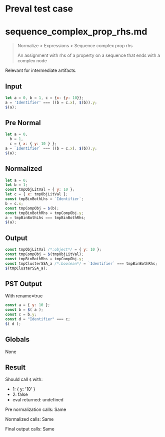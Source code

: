 # Preval test case

# sequence_complex_prop_rhs.md

> Normalize > Expressions > Sequence complex prop rhs
>
> An assignment with rhs of a property on a sequence that ends with a complex node

Relevant for intermediate artifacts.

## Input

`````js filename=intro
let a = 0, b = 1, c = {x: {y: 10}};
a = 'Identifier' === ((b = c.x), $(b)).y;
$(a);
`````

## Pre Normal


`````js filename=intro
let a = 0,
  b = 1,
  c = { x: { y: 10 } };
a = `Identifier` === ((b = c.x), $(b)).y;
$(a);
`````

## Normalized


`````js filename=intro
let a = 0;
let b = 1;
const tmpObjLitVal = { y: 10 };
let c = { x: tmpObjLitVal };
const tmpBinBothLhs = `Identifier`;
b = c.x;
const tmpCompObj = $(b);
const tmpBinBothRhs = tmpCompObj.y;
a = tmpBinBothLhs === tmpBinBothRhs;
$(a);
`````

## Output


`````js filename=intro
const tmpObjLitVal /*:object*/ = { y: 10 };
const tmpCompObj = $(tmpObjLitVal);
const tmpBinBothRhs = tmpCompObj.y;
const tmpClusterSSA_a /*:boolean*/ = `Identifier` === tmpBinBothRhs;
$(tmpClusterSSA_a);
`````

## PST Output

With rename=true

`````js filename=intro
const a = { y: 10 };
const b = $( a );
const c = b.y;
const d = "Identifier" === c;
$( d );
`````

## Globals

None

## Result

Should call `$` with:
 - 1: { y: '10' }
 - 2: false
 - eval returned: undefined

Pre normalization calls: Same

Normalized calls: Same

Final output calls: Same
